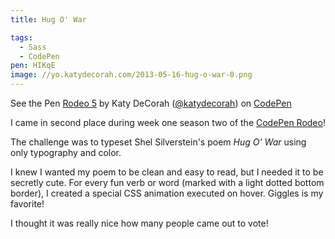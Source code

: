 ```yaml
---
title: Hug O' War

tags:
  - Sass
  - CodePen
pen: HIKqE
image: //yo.katydecorah.com/2013-05-16-hug-o-war-0.png
---
```


<p data-height="500" data-theme-id="97" data-slug-hash="HIKqE" data-user="katydecorah" data-default-tab="result" class='codepen'>See the Pen <a href='http://codepen.io/katydecorah/pen/HIKqE'>Rodeo 5</a> by Katy DeCorah (<a href='http://codepen.io/katydecorah'>@katydecorah</a>) on <a href='http://codepen.io'>CodePen</a></p>

I came in second place during week one season two of the [CodePen Rodeo](http://blog.codepen.io/rodeo/season-two/)!

The challenge was to typeset Shel Silverstein's poem _Hug O' War_ using only typography and color.

I knew I wanted my poem to be clean and easy to read, but I needed it to be secretly cute. For every fun verb or word (marked with a light dotted bottom border), I created a special CSS animation executed on hover. Giggles is my favorite!

I thought it was really nice how many people came out to vote!
